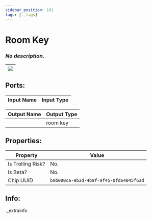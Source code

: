 ```yaml
---
sidebar_position: 101
tags: [._tags]
---
```


# Room Key


### *No description.*

| ![](https://images-ext-2.discordapp.net/external/MPmIaQzlEPmgGWlgi-WxBBXt0Bjv_zWPkg1y1f_sy3s/https/www.recroomcircuits.com/image/circuit/absolute-value?width=206&height=108) |
|-----|

## Ports:

| Input Name | Input Type |
|-----------|-----------|

| Output Name | Output Type |
|-----------|-----------|
|  | room key |

## Properties:

| Property  | Value |
|-------------------|-----------|
| Is Trolling Risk? | No. |
| Is Beta? | No. |
| Chip UUID | `b9b000ca-eb3d-4b9f-9f45-0fd64045f63d` |

## Info:
._extrainfo